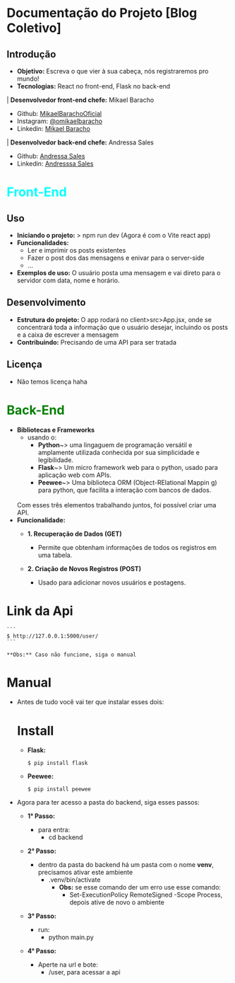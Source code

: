 # Documentação do Projeto [Blog Coletivo]

## Introdução
* **Objetivo:** Escreva o que vier à sua cabeça, nós registraremos pro mundo!
* **Tecnologias:** React no front-end, Flask no back-end

| **Desenvolvedor front-end chefe:** Mikael Baracho

- Github: <a href='https://github.com/MikaelBarachoOficial'>MikaelBarachoOficial</a>
- Instagram: <a href='https://www.instagram.com/omikaelbaracho/'>@omikaelbaracho</a>
- Linkedin: <a href="https://www.linkedin.com/in/mikael-baracho-9190571b2/">Mikael Baracho</a>

| **Desenvolvedor back-end chefe:**  Andressa Sales

- Github: <a href="https://github.com/AndressaSales"> Andressa Sales</a>
- Linkedin: <a href="https://www.linkedin.com/in/andressa-sales-04553a281/">Andresssa Sales</a>


<h1 style="color: cyan"> Front-End </h1>

## Uso
* **Iniciando o projeto:** > npm run dev (Agora é com o Vite react app)
* **Funcionalidades:**
    * Ler e imprimir os posts existentes
    * Fazer o post dos das mensagens e enivar para o server-side
    * ...
* **Exemplos de uso:** O usuário posta uma mensagem e vai direto para o servidor com data, nome e horário.

## Desenvolvimento
* **Estrutura do projeto:** O app rodará no client>src>App.jsx, onde se concentrará toda a informação que o usuário desejar, incluindo os posts e a caixa de escrever a mensagem
* **Contribuindo:** Precisando de uma API para ser tratada

## Licença
* Não temos licença haha

<h1 style="color: green"> Back-End </h1>

* **Bibliotecas e Frameworks**
    * usando o:
        * **Python**~> uma lingaguem de programação versátil e amplamente utilizada conhecida por sua simplicidade e legibilidade. 
        * **Flask**~> Um micro framework web para o python, usado para aplicação web com APIs. 
        * **Peewee**~> Uma biblioteca ORM (Object-RElational Mappin  g) para python, que facilita a interação com bancos de dados.
        <br/>
    Com esses três elementos trabalhando juntos, foi possível criar uma API.
* **Funcionalidade:**
    * **1. Recuperação de Dados (GET)**
        * Permite que obtenham informações de todos os registros em uma tabela.

    * **2. Criação de Novos Registros (POST)**
        * Usado para adicionar novos usuários e postagens.


# Link da Api
    ```
    $ http://127.0.0.1:5000/user/
    ```

    **Obs:** Caso não funcione, siga o manual

# Manual

* Antes de tudo você vai ter que instalar esses dois:
    # Install
    * **Flask:** 
        ```
       $ pip install flask
       ```
    * **Peewee:**
        ```
        $ pip install peewee
        ```

* Agora para ter acesso a pasta do backend, siga esses passos:

    * **1° Passo:**
        * para entra:
            * cd backend
            
    * **2° Passo:**
        * dentro da pasta do backend há um pasta com o nome **venv**, precisamos ativar este ambiente
            * .venv/bin/activate
                * **Obs:** se esse comando der um erro use esse comando: 
                    * Set-ExecutionPolicy RemoteSigned -Scope Process, depois ative de novo o ambiente
    * **3° Passo:**
        * run:
            * python main.py
    * **4° Passo:**
        * Aperte na url e bote:
            * /user, para acessar a api